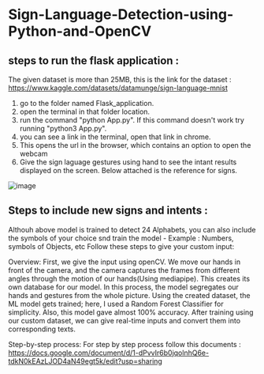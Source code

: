 # Sign-Language-Detection-using-Python-and-OpenCV

## steps to run the flask  application :

The given dataset is more than 25MB, this is the link for the dataset : https://www.kaggle.com/datasets/datamunge/sign-language-mnist

1. go to the folder named Flask_application.
2. open the terminal in that folder location.
3. run the command "python App.py". If this command doesn't work try running "python3 App.py".
4. you can see a link in the terminal, open that link in chrome.
5. This opens the url in the browser, which contains an option to open the webcam
6. Give the sign laguage gestures using hand to see the intant results displayed on the screen. Below attached is the reference for signs.

![image](https://user-images.githubusercontent.com/65344410/235353907-235522cc-1919-4ac6-9f8b-5869617bccc7.png)

## Steps to include new signs and intents :
Althouh above model is trained to detect 24 Alphabets, you can also include the symbols of your choice snd train the model - Example : Numbers, symbols of Objects, etc
Follow these steps to give your custom input:

Overview: First, we give the input using openCV. We move our hands in front of the camera, and the camera captures the frames from different angles through the motion of our hands(Using mediapipe). This creates its own database for our model. In this process, the model segregates our hands and gestures from the whole picture.  Using the created dataset, the ML model gets trained; here, I used a Random Forest Classifier for simplicity. Also, this model gave almost 100% accuracy. After training using our custom dataset, we can give real-time inputs and convert them into corresponding texts.

Step-by-step process:
For step by step process follow this documents : https://docs.google.com/document/d/1-dPvvIr6b0jqolnhQ6e-tdkN0kEAzLJOD4aN49egt5k/edit?usp=sharing

         



